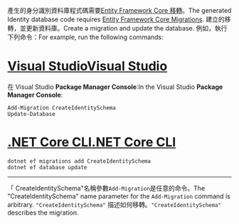 <span data-ttu-id="d945a-101">產生的身分識別資料庫程式碼需要[Entity Framework Core 移轉](/ef/core/managing-schemas/migrations/)。</span><span class="sxs-lookup"><span data-stu-id="d945a-101">The generated Identity database code requires [Entity Framework Core Migrations](/ef/core/managing-schemas/migrations/).</span></span> <span data-ttu-id="d945a-102">建立的移轉，並更新資料庫。</span><span class="sxs-lookup"><span data-stu-id="d945a-102">Create a migration and update the database.</span></span> <span data-ttu-id="d945a-103">例如，執行下列命令：</span><span class="sxs-lookup"><span data-stu-id="d945a-103">For example, run the following commands:</span></span>

# <a name="visual-studiotabvisual-studio"></a>[<span data-ttu-id="d945a-104">Visual Studio</span><span class="sxs-lookup"><span data-stu-id="d945a-104">Visual Studio</span></span>](#tab/visual-studio)

<span data-ttu-id="d945a-105">在 Visual Studio **Package Manager Console**:</span><span class="sxs-lookup"><span data-stu-id="d945a-105">In the Visual Studio **Package Manager Console**:</span></span>

```PMC
Add-Migration CreateIdentitySchema
Update-Database
```

# <a name="net-core-clitabnetcore-cli"></a>[<span data-ttu-id="d945a-106">.NET Core CLI</span><span class="sxs-lookup"><span data-stu-id="d945a-106">.NET Core CLI</span></span>](#tab/netcore-cli)

```cli
dotnet ef migrations add CreateIdentitySchema
dotnet ef database update
```

------

<span data-ttu-id="d945a-107">「 CreateIdentitySchema"名稱參數`Add-Migration`是任意的命令。</span><span class="sxs-lookup"><span data-stu-id="d945a-107">The "CreateIdentitySchema" name parameter for the `Add-Migration` command is arbitrary.</span></span> <span data-ttu-id="d945a-108">`"CreateIdentitySchema"` 描述如何移轉。</span><span class="sxs-lookup"><span data-stu-id="d945a-108">`"CreateIdentitySchema"` describes the migration.</span></span>